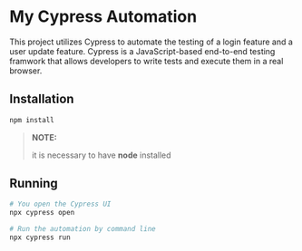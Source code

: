 # My Cypress Automation

This project utilizes Cypress to automate the testing of a login feature and a user update feature. Cypress is a JavaScript-based end-to-end testing framwork that allows developers to write tests and execute them in a real browser.

## Installation
```bash
npm install
```
> **NOTE:**
> >
> it is necessary to have **node** installed


## Running
```bash
# You open the Cypress UI
npx cypress open

# Run the automation by command line
npx cypress run
```
